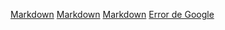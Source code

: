 [Markdown](https://es.wikipedia.org/wiki/Markdown)
[Markdown](https://es.wikipedia.org/wiki/Markdown)
[Markdown](https://es.wikipedia.org/wiki/Markdown)
[Error de Google](http://google.com.pe/str)